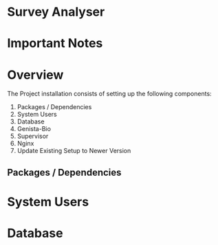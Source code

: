Survey Analyser
===============

# Important Notes


# Overview

The  Project installation consists of setting up the following components:

1. Packages / Dependencies
1. System Users
1. Database
1. Genista-Bio
1. Supervisor
1. Nginx
1. Update Existing Setup to Newer Version

## Packages / Dependencies



# System Users



# Database
